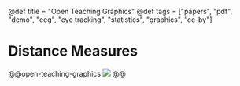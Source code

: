 @def title = "Open Teaching Graphics"
@def tags = ["papers", "pdf", "demo", "eeg", "eye tracking", "statistics", "graphics", "cc-by"]

# Distance Measures


@@open-teaching-graphics
![](/assets/teaching-resources/open-teaching-graphics/distance_measures.png)
@@





